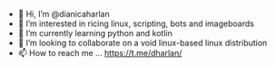 - 👋 Hi, I’m @dianicaharlan
- 👀 I’m interested in ricing linux, scripting, bots and imageboards
- 🌱 I’m currently learning python and kotlin
- 💞️ I’m looking to collaborate on a void linux-based linux distribution
- 📫 How to reach me ... https://t.me/dharlan/

<!---
taeganavery/taeganavery is a ✨ special ✨ repository because its `README.md` (this file) appears on your GitHub profile.
You can click the Preview link to take a look at your changes.
--->
